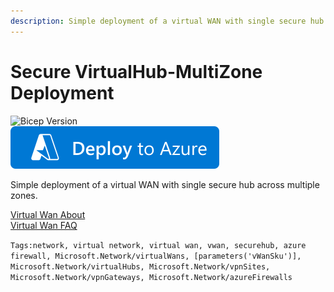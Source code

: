 ```yaml
---
description: Simple deployment of a virtual WAN with single secure hub across multiple zones.
---
```


#  Secure VirtualHub-MultiZone Deployment

![Bicep Version](https://azurequickstartsservice.blob.core.windows.net/badges/quickstarts/microsoft.network/virtual-wan/BicepVersion.svg)  
[![Deploy To Azure](https://raw.githubusercontent.com/Azure/azure-quickstart-templates/master/1-CONTRIBUTION-GUIDE/images/deploytoazure.svg?sanitize=true)](https://portal.azure.com/#create/Microsoft.Template/uri/https%3A%2F%2Fraw.githubusercontent.com%2FAzure%2Fazure-quickstart-templates%2Fmaster%2Fquickstarts%2Fmicrosoft.network%2Fvirtual-wan%2Fazuredeploy.json)

Simple deployment of a virtual WAN with single secure hub across multiple zones.

[Virtual Wan About](https://docs.microsoft.com/azure/virtual-wan/virtual-wan-about)  
[Virtual Wan FAQ](https://docs.microsoft.com/azure/virtual-wan/virtual-wan-faq)

`Tags:network, virtual network, virtual wan, vwan, securehub, azure firewall, Microsoft.Network/virtualWans, [parameters('vWanSku')], Microsoft.Network/virtualHubs, Microsoft.Network/vpnSites, Microsoft.Network/vpnGateways, Microsoft.Network/azureFirewalls`
